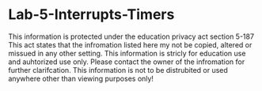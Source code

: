 # Lab-5-Interrupts-Timers

This information is protected under the education privacy act section 5-187
This act states that the infromation listed here my not be copied, altered or missued in any other setting.
This information is stricly for education use and auhtorized use only. Please contact the owner of the infromation for further clarifcation.
This information is not to be distrubited or used anywhere other than viewing purposes only!
